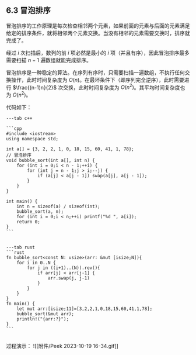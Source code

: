 
## 6.3 冒泡排序

冒泡排序的工作原理是每次检查相邻两个元素，如果前面的元素与后面的元素满足给定的排序条件，就将相邻两个元素交换。当没有相邻的元素需要交换时，排序就完成了。

经过 $i$ 次扫描后，数列的前 $i$ 项必然是最小的 $i$ 项（并且有序），因此冒泡排序最多需要扫描 $n-1$ 遍数组就能完成排序。

冒泡排序是一种稳定的算法。在序列有序时，只需要扫描一遍数组，不执行任何交换操作，此时时间复杂度为 $O(n)$。在最坏条件下（即序列完全逆序），此时需要进行 $\frac{(n-1)n}{2}$ 次交换，此时时间复杂度为 $O(n^2)$。其平均时间复杂度也为 $O(n^2)$。



代码如下：
~~~tabs
---tab c++

```cpp
#include <iostream>
using namespace std;

int a[] = {3, 2, 2, 1, 0, 18, 15, 60, 41, 1, 78};
// 冒泡排序
void bubble_sort(int a[], int n) {
    for (int i = 0;i < n - 1;++i) {
        for (int j = n - 1;j > i;--j) {
            if (a[j] < a[j - 1]) swap(a[j], a[j - 1]);
        }
    }
}

int main() {
    int n = sizeof(a) / sizeof(int);
    bubble_sort(a, n);
    for (int i = 0;i < n;++i) printf("%d ", a[i]);
    return 0;
}
```


---tab rust
```rust
fn bubble_sort<const N: usize>(arr: &mut [isize;N]){
	for i in 0..N {
		for j in ((i+1)..(N)).rev(){
			if arr[j] < arr[j-1] {
				arr.swap(j, j-1)
			}
		}
	}
}
fn main() {
	let mut arr:[isize;11]=[3,2,2,1,0,18,15,60,41,1,78];
	bubble_sort(&mut arr);
	println!("{arr:?}");
}
```


~~~


过程演示：
![[附件/Peek 2023-10-19 16-34.gif]]
